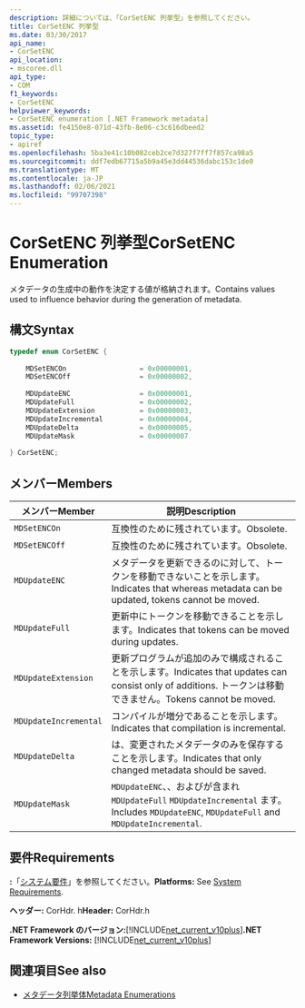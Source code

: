 ```yaml
---
description: 詳細については、「CorSetENC 列挙型」を参照してください。
title: CorSetENC 列挙型
ms.date: 03/30/2017
api_name:
- CorSetENC
api_location:
- mscoree.dll
api_type:
- COM
f1_keywords:
- CorSetENC
helpviewer_keywords:
- CorSetENC enumeration [.NET Framework metadata]
ms.assetid: fe4150e8-071d-43fb-8e06-c3c616dbeed2
topic_type:
- apiref
ms.openlocfilehash: 5ba3e41c10b082ceb2ce7d327f7ff7f857ca98a5
ms.sourcegitcommit: ddf7edb67715a5b9a45e3dd44536dabc153c1de0
ms.translationtype: MT
ms.contentlocale: ja-JP
ms.lasthandoff: 02/06/2021
ms.locfileid: "99707398"
---
```

# <a name="corsetenc-enumeration"></a><span data-ttu-id="d8d77-103">CorSetENC 列挙型</span><span class="sxs-lookup"><span data-stu-id="d8d77-103">CorSetENC Enumeration</span></span>

<span data-ttu-id="d8d77-104">メタデータの生成中の動作を決定する値が格納されます。</span><span class="sxs-lookup"><span data-stu-id="d8d77-104">Contains values used to influence behavior during the generation of metadata.</span></span>  
  
## <a name="syntax"></a><span data-ttu-id="d8d77-105">構文</span><span class="sxs-lookup"><span data-stu-id="d8d77-105">Syntax</span></span>  
  
```cpp  
typedef enum CorSetENC {  
  
    MDSetENCOn                  = 0x00000001,  
    MDSetENCOff                 = 0x00000002,  
  
    MDUpdateENC                 = 0x00000001,  
    MDUpdateFull                = 0x00000002,  
    MDUpdateExtension           = 0x00000003,  
    MDUpdateIncremental         = 0x00000004,  
    MDUpdateDelta               = 0x00000005,  
    MDUpdateMask                = 0x00000007  
  
} CorSetENC;  
```  
  
## <a name="members"></a><span data-ttu-id="d8d77-106">メンバー</span><span class="sxs-lookup"><span data-stu-id="d8d77-106">Members</span></span>  
  
|<span data-ttu-id="d8d77-107">メンバー</span><span class="sxs-lookup"><span data-stu-id="d8d77-107">Member</span></span>|<span data-ttu-id="d8d77-108">説明</span><span class="sxs-lookup"><span data-stu-id="d8d77-108">Description</span></span>|  
|------------|-----------------|  
|`MDSetENCOn`|<span data-ttu-id="d8d77-109">互換性のために残されています。</span><span class="sxs-lookup"><span data-stu-id="d8d77-109">Obsolete.</span></span>|  
|`MDSetENCOff`|<span data-ttu-id="d8d77-110">互換性のために残されています。</span><span class="sxs-lookup"><span data-stu-id="d8d77-110">Obsolete.</span></span>|  
|`MDUpdateENC`|<span data-ttu-id="d8d77-111">メタデータを更新できるのに対して、トークンを移動できないことを示します。</span><span class="sxs-lookup"><span data-stu-id="d8d77-111">Indicates that whereas metadata can be updated, tokens cannot be moved.</span></span>|  
|`MDUpdateFull`|<span data-ttu-id="d8d77-112">更新中にトークンを移動できることを示します。</span><span class="sxs-lookup"><span data-stu-id="d8d77-112">Indicates that tokens can be moved during updates.</span></span>|  
|`MDUpdateExtension`|<span data-ttu-id="d8d77-113">更新プログラムが追加のみで構成されることを示します。</span><span class="sxs-lookup"><span data-stu-id="d8d77-113">Indicates that updates can consist only of additions.</span></span> <span data-ttu-id="d8d77-114">トークンは移動できません。</span><span class="sxs-lookup"><span data-stu-id="d8d77-114">Tokens cannot be moved.</span></span>|  
|`MDUpdateIncremental`|<span data-ttu-id="d8d77-115">コンパイルが増分であることを示します。</span><span class="sxs-lookup"><span data-stu-id="d8d77-115">Indicates that compilation is incremental.</span></span>|  
|`MDUpdateDelta`|<span data-ttu-id="d8d77-116">は、変更されたメタデータのみを保存することを示します。</span><span class="sxs-lookup"><span data-stu-id="d8d77-116">Indicates that only changed metadata should be saved.</span></span>|  
|`MDUpdateMask`|<span data-ttu-id="d8d77-117">`MDUpdateENC`、、およびが含まれ `MDUpdateFull` `MDUpdateIncremental` ます。</span><span class="sxs-lookup"><span data-stu-id="d8d77-117">Includes `MDUpdateENC`, `MDUpdateFull` and `MDUpdateIncremental`.</span></span>|  
  
## <a name="requirements"></a><span data-ttu-id="d8d77-118">要件</span><span class="sxs-lookup"><span data-stu-id="d8d77-118">Requirements</span></span>  

 <span data-ttu-id="d8d77-119">**:**「[システム要件](../../get-started/system-requirements.md)」を参照してください。</span><span class="sxs-lookup"><span data-stu-id="d8d77-119">**Platforms:** See [System Requirements](../../get-started/system-requirements.md).</span></span>  
  
 <span data-ttu-id="d8d77-120">**ヘッダー:** CorHdr. h</span><span class="sxs-lookup"><span data-stu-id="d8d77-120">**Header:** CorHdr.h</span></span>  
  
 <span data-ttu-id="d8d77-121">**.NET Framework のバージョン:**[!INCLUDE[net_current_v10plus](../../../../includes/net-current-v10plus-md.md)]</span><span class="sxs-lookup"><span data-stu-id="d8d77-121">**.NET Framework Versions:** [!INCLUDE[net_current_v10plus](../../../../includes/net-current-v10plus-md.md)]</span></span>  
  
## <a name="see-also"></a><span data-ttu-id="d8d77-122">関連項目</span><span class="sxs-lookup"><span data-stu-id="d8d77-122">See also</span></span>

- [<span data-ttu-id="d8d77-123">メタデータ列挙体</span><span class="sxs-lookup"><span data-stu-id="d8d77-123">Metadata Enumerations</span></span>](metadata-enumerations.md)
